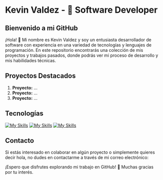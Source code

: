 # Kevin Valdez - 🚀 Software Developer

## Bienvenido a mi GitHub

¡Hola! 👋 Mi nombre es Kevin Valdez y soy un entusiasta desarrollador de software con experiencia en una variedad de tecnologías y lenguajes de programación. En este repositorio encontrarás una colección de mis proyectos y trabajos pasados, donde podrás ver mi proceso de desarrollo y mis habilidades técnicas.

## Proyectos Destacados

1. **Proyecto:** ...
2. **Proyecto:** ...
3. **Proyecto:** ...

## Tecnologías

[![My Skills](https://skillicons.dev/icons?i=idea,pycharm,vscode,eclipse)](https://skillicons.dev)
[![My Skills](https://skillicons.dev/icons?i=java,python,js)](https://skillicons.dev)
[![My Skills](https://skillicons.dev/icons?i=html,css,bootstrap)](https://skillicons.dev)

## Contacto

Si estás interesado en colaborar en algún proyecto o simplemente quieres decir hola, no dudes en contactarme a través de mi correo electrónico: 

¡Espero que disfrutes explorando mi trabajo en GitHub! 🎉 Muchas gracias por tu interés.
